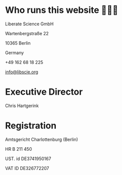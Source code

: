 # Who runs this website 🏃‍♀🏃

Liberate Science GmbH

Wartenbergstraße 22

10365 Berlin

Germany

+49 162 68 18 225

info@libscie.org

# Executive Director

Chris Hartgerink

# Registration

Amtsgericht Charlottenburg (Berlin)

HR B 211 450

UST. id DE3741950167

VAT ID DE326772207
